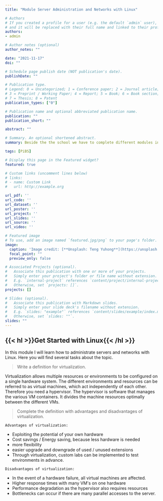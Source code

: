 ```yaml
---
title: "Module Server Administration and Networks with Linux"

# Authors
# If you created a profile for a user (e.g. the default `admin` user), write the username (folder name) here 
# and it will be replaced with their full name and linked to their profile.
authors:
- admin

# Author notes (optional)
author_notes: ""

date: "2021-11-17"
doi: ""

# Schedule page publish date (NOT publication's date).
publishDate: ""

# Publication type.
# Legend: 0 = Uncategorized; 1 = Conference paper; 2 = Journal article;
# 3 = Preprint / Working Paper; 4 = Report; 5 = Book; 6 = Book section;t
# 7 = Thesis; 8 = Patent
publication_types: ["0"]

# Publication name and optional abbreviated publication name.
publication: ""
publication_short: ""

abstract: ""

# Summary. An optional shortened abstract.
summary: Beside the the school we have to complete different modules in our company. The third topic is about server administration and networks with Linux.

tags: [PiBS]

# Display this page in the Featured widget?
featured: true

# Custom links (uncomment lines below)
# links:
# - name: Custom Link
#   url: http://example.org

url_pdf: ''
url_code: ''
url_dataset: ''
url_poster: ''
url_project: ''
url_slides: ''
url_source: ''
url_video: ''

# Featured image
# To use, add an image named `featured.jpg/png` to your page's folder. 
image:
  caption: 'Image credit: [**Unsplash: Teng Yuhong**](https://unsplash.com/photos/qMehmIyaXvY)'
  focal_point: ""
  preview_only: false

# Associated Projects (optional).
#   Associate this publication with one or more of your projects.
#   Simply enter your project's folder or file name without extension.
#   E.g. `internal-project` references `content/project/internal-project/index.md`.
#   Otherwise, set `projects: []`.
projects: []

# Slides (optional).
#   Associate this publication with Markdown slides.
#   Simply enter your slide deck's filename without extension.
#   E.g. `slides: "example"` references `content/slides/example/index.md`.
#   Otherwise, set `slides: ""`.
slides: ""
---
```

## {{< hl >}}<b>Get Started with Linux</b>{{< /hl >}}<br>
In this module I will learn how to administrate servers and networks with Linux. Here you will find several tasks about the topic.<br>
> Write a definition for virtualization.

Virtualization allows multiple resources or environments to be configured on a single hardware system. The different environments and resources can be referred to as virtual machines, which act independently of each other. Therefore you need a hypervisor. The hypervisor is software that manages the various VM containers. It divides the machine resources optimally between the different VMs.<br>

> Complete the definition with advantages and disadvantages of virtualization.

`Advantages of virtualization:`<br>
- Exploiting the potential of your own hardware
- Cost savings / Energy saving, because less hardware is needed
- more flexibility
- easier upgrade and downgrade of used / unused extensions
- Through virtualization, custom labs can be implemented to test environments in advance.

`Disadvantages of virtualization:`<br>
- In the event of a hardware failure, all virtual machines are affected.
- Higher response times with many VM's on one hardware
- Performance degradation as the hypervisor also requires resources
- Bottlenecks can occur if there are many parallel accesses to the server.
